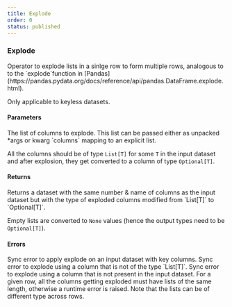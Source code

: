 ```yaml
---
title: Explode
order: 0
status: published
---
```

### Explode

<Divider>
<LeftSection>
Operator to explode lists in a sinlge row to form multiple rows, analogous to 
to the `explode`function in [Pandas](https://pandas.pydata.org/docs/reference/api/pandas.DataFrame.explode.html).

Only applicable to keyless datasets.

#### Parameters

<Expandable title="columns" type="List[str]">
The list of columns to explode. This list can be passed either as 
unpacked *args or kwarg `columns` mapping to an explicit list.

All the columns should be of type `List[T]` for some `T` in the input dataset and
after explosion, they get converted to a column of type `Optional[T]`.
</Expandable>

#### Returns
<Expandable type="Dataset">
Returns a dataset with the same number & name of columns as the input dataset but
with the type of exploded columns modified from `List[T]` to `Optional[T]`. 

Empty lists are converted to `None` values (hence the output types need to be
`Optional[T]`).
</Expandable>


#### Errors
<Expandable title="Exploding keyed datasets">
Sync error to apply explode on an input dataset with key columns.
</Expandable>

<Expandable title="Exploding non-list columns">
Sync error to explode using a column that is not of the type `List[T]`.
</Expandable>

<Expandable title="Exploding non-existent columns">
Sync error to explode using a column that is not present in the input dataset.
</Expandable>

<Expandable title="Unequal size lists in multi-column explode">
For a given row, all the columns getting exploded must have lists of the same
length, otherwise a runtime error is raised. Note that the lists can be of 
different type across rows.
</Expandable>

</LeftSection>

<RightSection>
<pre snippet="api-reference/operators/explode#basic" status="success"
    message="Exploding skus and prices together" highlight="19">
</pre>

<pre snippet="api-reference/operators/explode#exploding_non_list" status="error"
    message="Exploding a non-list column" highlight="5, 17">
</pre>

<pre snippet="api-reference/operators/explode#exploding_missing" status="error"
    message="Exploding a non-existent column" highlight="17">
</pre>
</RightSection>

</Divider>